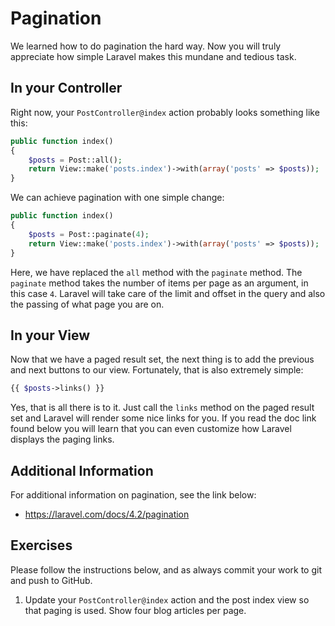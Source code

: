 # Pagination

We learned how to do pagination the hard way. Now you will truly appreciate how simple Laravel makes this mundane and tedious task.

## In your Controller

Right now, your `PostController@index` action probably looks something like this:

~~~php
public function index()
{
    $posts = Post::all();
    return View::make('posts.index')->with(array('posts' => $posts));
}
~~~

We can achieve pagination with one simple change:

~~~php
public function index()
{
    $posts = Post::paginate(4);
    return View::make('posts.index')->with(array('posts' => $posts));
}
~~~

Here, we have replaced the `all` method with the `paginate` method. The `paginate` method takes the number of items per page as an argument, in this case `4`. Laravel will take care of the limit and offset in the query and also the passing of what page you are on.

## In your View

Now that we have a paged result set, the next thing is to add the previous and next buttons to our view. Fortunately, that is also extremely simple:

~~~php
{{ $posts->links() }}
~~~

Yes, that is all there is to it. Just call the `links` method on the paged result set and Laravel will render some nice links for you. If you read the doc link found below you will learn that you can even customize how Laravel displays the paging links.

## Additional Information

For additional information on pagination, see the link below:

- https://laravel.com/docs/4.2/pagination

## Exercises

Please follow the instructions below, and as always commit your work to git and push to GitHub.

1. Update your `PostController@index` action and the post index view so that paging is used. Show four blog articles per page.
